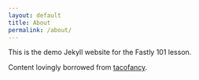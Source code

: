 ```yaml
---
layout: default
title: About
permalink: /about/
---
```


This is the demo Jekyll website for the Fastly 101 lesson. 

Content lovingly borrowed from [tacofancy](https://github.com/sinker/tacofancy).
